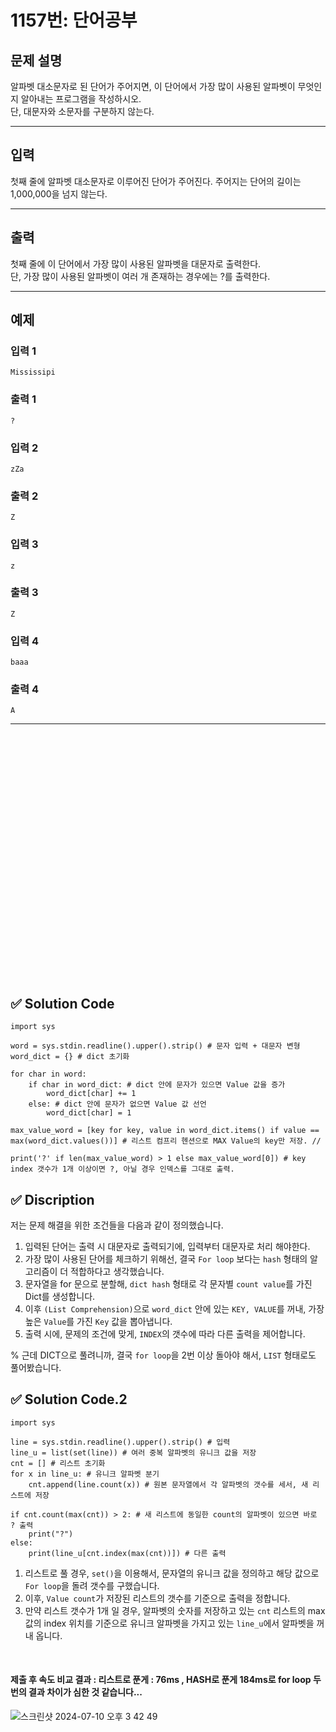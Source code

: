 # 1157번: 단어공부

## 문제 설명

알파벳 대소문자로 된 단어가 주어지면, 이 단어에서 가장 많이 사용된 알파벳이 무엇인지 알아내는 프로그램을 작성하시오.  
단, 대문자와 소문자를 구분하지 않는다.

---

## 입력

첫째 줄에 알파벳 대소문자로 이루어진 단어가 주어진다. 주어지는 단어의 길이는 1,000,000을 넘지 않는다.

---

## 출력

첫째 줄에 이 단어에서 가장 많이 사용된 알파벳을 대문자로 출력한다.  
단, 가장 많이 사용된 알파벳이 여러 개 존재하는 경우에는 ?를 출력한다.

---

## 예제

### 입력 1

```
Mississipi
```

### 출력 1

```
?
```

### 입력 2

```
zZa
```

### 출력 2

```
Z
```

### 입력 3

```
z
```

### 출력 3

```
Z
```

### 입력 4

```
baaa
```

### 출력 4

```
A
```

---


<br/>
<br/>
<br/>
<br/>
<br/>
<br/>
<br/>
<br/>
<br/>
<br/>
<br/>
<br/>
<br/>
<br/>
<br/>
<br/>
<br/>
<br/>
<br/>
<br/>
<br/>
<br/>
<br/>


## ✅ Solution Code

```python3
import sys

word = sys.stdin.readline().upper().strip() # 문자 입력 + 대문자 변형
word_dict = {} # dict 초기화

for char in word:
    if char in word_dict: # dict 안에 문자가 있으면 Value 값을 증가
        word_dict[char] += 1
    else: # dict 안에 문자가 없으면 Value 값 선언 
        word_dict[char] = 1
    
max_value_word = [key for key, value in word_dict.items() if value == max(word_dict.values())] # 리스트 컴프리 헨션으로 MAX Value의 key만 저장. //

print('?' if len(max_value_word) > 1 else max_value_word[0]) # key index 갯수가 1개 이상이면 ?, 아닐 경우 인덱스를 그대로 출력.
```

## ✅ Discription  

저는 문제 해결을 위한 조건들을 다음과 같이 정의했습니다.  

1. 입력된 단어는 출력 시 대문자로 출력되기에, 입력부터 대문자로 처리 해야한다.  
2. 가장 많이 사용된 단어를 체크하기 위해선, 결국 `For loop` 보다는 `hash` 형태의 알고리즘이 더 적합하다고 생각했습니다.  
3. 문자열을 for 문으로 분할해, `dict hash` 형태로 각 문자별 `count value`를 가진 Dict를 생성합니다.
4. 이후 `(List Comprehension)`으로 `word_dict` 안에 있는 `KEY, VALUE`를 꺼내, 가장 높은 `Value`를 가진 `Key` 값을 뽑아냅니다.  
5. 출력 시에, 문제의 조건에 맞게, `INDEX`의 갯수에 따라 다른 출력을 제어합니다.  

% 근데 DICT으로 풀려니까, 결국 `for loop`을 2번 이상 돌아야 해서, `LIST` 형태로도 풀어봤습니다. 

## ✅ Solution Code.2

```python3
import sys

line = sys.stdin.readline().upper().strip() # 입력
line_u = list(set(line)) # 여러 중복 알파벳의 유니크 값을 저장
cnt = [] # 리스트 초기화
for x in line_u: # 유니크 알파벳 분기
    cnt.append(line.count(x)) # 원본 문자열에서 각 알파벳의 갯수를 세서, 새 리스트에 저장

if cnt.count(max(cnt)) > 2: # 새 리스트에 동일한 count의 알파벳이 있으면 바로 ? 출력
    print("?")
else:
    print(line_u[cnt.index(max(cnt))]) # 다른 출력
```

1. 리스트로 풀 경우, `set()`을 이용해서, 문자열의 유니크 값을 정의하고 해당 값으로 `For loop`을 돌려 갯수를 구했습니다.  
2. 이후, `Value count`가 저장된 리스트의 갯수를 기준으로 출력을 정합니다.  
3. 만약 리스트 갯수가 1개 일 경우, 알파벳의 숫자를 저장하고 있는 `cnt` 리스트의 max 값의 index 위치를 기준으로 유니크 알파벳을 가지고 있는 `line_u`에서 알파벳을 꺼내 옵니다.  


<br/>

#### 제출 후 속도 비교 결과 : 리스트로 푼게 : 76ms , HASH로 푼게 184ms로 for loop 두번의 결과 차이가 심한 것 같습니다...
![스크린샷 2024-07-10 오후 3 42 49](https://github.com/nasa1515/Learn_Algorithm-Python/assets/69498804/b8631671-c612-47be-9eb6-fcb3bb078d2a)





